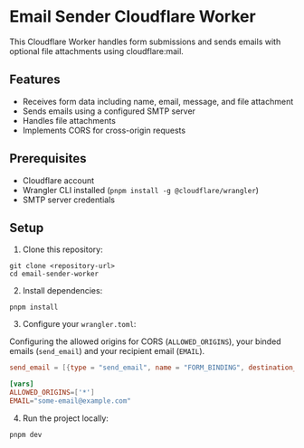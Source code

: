 # Email Sender Cloudflare Worker

This Cloudflare Worker handles form submissions and sends emails with optional file attachments using cloudflare:mail.

## Features

- Receives form data including name, email, message, and file attachment
- Sends emails using a configured SMTP server
- Handles file attachments
- Implements CORS for cross-origin requests

## Prerequisites

- Cloudflare account
- Wrangler CLI installed (`pnpm install -g @cloudflare/wrangler`)
- SMTP server credentials

## Setup

1. Clone this repository:

```
git clone <repository-url>
cd email-sender-worker
```

2. Install dependencies:

```
pnpm install
```

3. Configure your `wrangler.toml`:

Configuring the allowed origins for CORS (`ALLOWED_ORIGINS`), your binded emails (`send_email`) and your recipient email (`EMAIL`). 

```toml
send_email = [{type = "send_email", name = "FORM_BINDING", destination_address = "some-email@example.com"}]

[vars]
ALLOWED_ORIGINS=['*']
EMAIL="some-email@example.com"
```

4. Run the project locally:

```
pnpm dev
```
